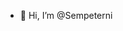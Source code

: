 - 👋 Hi, I’m @Sempeterni

<!---
Sempeterni/Sempeterni is a ✨ special ✨ repository because its `README.md` (this file) appears on your GitHub profile.
You can click the Preview link to take a look at your changes.
--->
